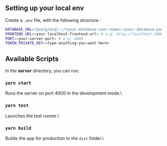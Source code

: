 ## Setting up your local env
Create a `.env` file, with the following structure :
```bash
DATABASE_URL="postgresql://<your-database-user-name>:<your-database-password>@localhost:5432/sqrib?schema=public"
FRONTEND_URL=<your-localhost-frontend-url> # e.g: http://localhost:3000
PORT=<your-server-port> # e.g: 4000
TOKEN_PRIVATE_KEY=<type-anything-you-want-here> 
```

## Available Scripts

In the **server** directory, you can run:

### `yarn start`
Runs the server on port 4000 in the development mode.\

### `yarn test`

Launches the test runner.\

### `yarn build`

Builds the app for production to the `dist` folder.\
